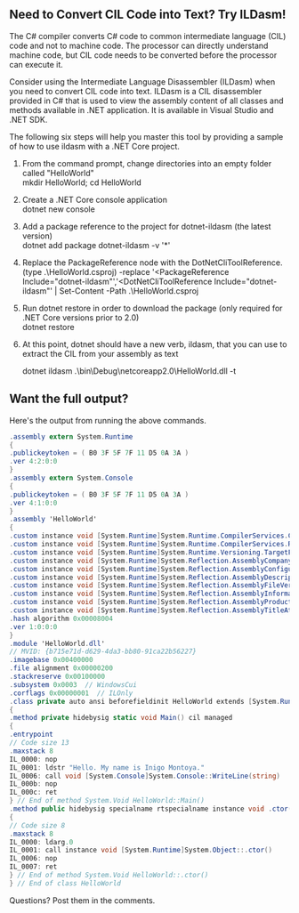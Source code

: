 

## Need to Convert CIL Code into Text? Try ILDasm!

The C# compiler converts C# code to common intermediate language (CIL) code and not to machine code. The processor can directly understand machine code, but CIL code needs to be converted before the processor can execute it.

Consider using the Intermediate Language Disassembler (ILDasm) when you need to convert CIL code into text. ILDasm is a CIL disassembler provided in C# that is used to view the assembly content of all classes and methods available in .NET application. It is available in Visual Studio and .NET SDK.

The following six steps will help you master this tool by providing a sample of how to use ildasm with a .NET Core project.

1. From the command prompt, change directories into an empty folder called "HelloWorld"  
    mkdir HelloWorld; cd HelloWorld
2. Create a .NET Core console application  
    dotnet new console
3. Add a package reference to the project for dotnet-ildasm (the latest version)  
    dotnet add package dotnet-ildasm -v '\*'
4. Replace the PackageReference node with the DotNetCliToolReference.  
    (type .\\HelloWorld.csproj) -replace '<PackageReference Include="dotnet-ildasm"','<DotNetCliToolReference Include="dotnet-ildasm"' | Set-Content -Path .\\HelloWorld.csproj
5. Run dotnet restore in order to download the package (only required for .NET Core versions prior to 2.0)  
    dotnet restore
6. At this point, dotnet should have a new verb, ildasm, that you can use to extract the CIL from your assembly as text
    
    dotnet ildasm .\\bin\\Debug\\netcoreapp2.0\\HelloWorld.dll -t
    

## Want the full output?

Here's the output from running the above commands.

```csharp
.assembly extern System.Runtime
{
.publickeytoken = ( B0 3F 5F 7F 11 D5 0A 3A )
.ver 4:2:0:0
}
.assembly extern System.Console
{
.publickeytoken = ( B0 3F 5F 7F 11 D5 0A 3A )
.ver 4:1:0:0
}
.assembly 'HelloWorld'
{
.custom instance void [System.Runtime]System.Runtime.CompilerServices.CompilationRelaxationsAttribute::.ctor(int32) = ( 01 00 08 00 00 00 00 00 )
.custom instance void [System.Runtime]System.Runtime.CompilerServices.RuntimeCompatibilityAttribute::.ctor() = ( 01 00 01 00 54 02 16 57 72 61 70 4E 6F 6E 45 78 63 65 70 74 69 6F 6E 54 68 72 6F 77 73 01 )
.custom instance void [System.Runtime]System.Runtime.Versioning.TargetFrameworkAttribute::.ctor(string) = ( 01 00 18 2E 4E 45 54 43 6F 72 65 41 70 70 2C 56 65 72 73 69 6F 6E 3D 76 32 2E 30 01 00 54 0E 14 46 72 61 6D 65 77 6F 72 6B 44 69 73 70 6C 61 79 4E 61 6D 65 00 )
.custom instance void [System.Runtime]System.Reflection.AssemblyCompanyAttribute::.ctor(string) = ( 01 00 0A 48 65 6C 6C 6F 57 6F 72 6C 64 00 00 )
.custom instance void [System.Runtime]System.Reflection.AssemblyConfigurationAttribute::.ctor(string) = ( 01 00 05 44 65 62 75 67 00 00 )
.custom instance void [System.Runtime]System.Reflection.AssemblyDescriptionAttribute::.ctor(string) = ( 01 00 13 50 61 63 6B 61 67 65 20 44 65 73 63 72 69 70 74 69 6F 6E 00 00 )
.custom instance void [System.Runtime]System.Reflection.AssemblyFileVersionAttribute::.ctor(string) = ( 01 00 07 31 2E 30 2E 30 2E 30 00 00 )
.custom instance void [System.Runtime]System.Reflection.AssemblyInformationalVersionAttribute::.ctor(string) = ( 01 00 05 31 2E 30 2E 30 00 00 )
.custom instance void [System.Runtime]System.Reflection.AssemblyProductAttribute::.ctor(string) = ( 01 00 0A 48 65 6C 6C 6F 57 6F 72 6C 64 00 00 )
.custom instance void [System.Runtime]System.Reflection.AssemblyTitleAttribute::.ctor(string) = ( 01 00 0A 48 65 6C 6C 6F 57 6F 72 6C 64 00 00 )
.hash algorithm 0x00008004
.ver 1:0:0:0
}
.module 'HelloWorld.dll'
// MVID: {b715e71d-d629-4da3-bb80-91ca22b56227}
.imagebase 0x00400000
.file alignment 0x00000200
.stackreserve 0x00100000
.subsystem 0x0003  // WindowsCui
.corflags 0x00000001  // ILOnly
.class private auto ansi beforefieldinit HelloWorld extends [System.Runtime]System.Object
{
.method private hidebysig static void Main() cil managed
{
.entrypoint
// Code size 13
.maxstack 8
IL_0000: nop
IL_0001: ldstr "Hello. My name is Inigo Montoya."
IL_0006: call void [System.Console]System.Console::WriteLine(string)
IL_000b: nop
IL_000c: ret
} // End of method System.Void HelloWorld::Main()
.method public hidebysig specialname rtspecialname instance void .ctor() cil managed
{
// Code size 8
.maxstack 8
IL_0000: ldarg.0
IL_0001: call instance void [System.Runtime]System.Object::.ctor()
IL_0006: nop
IL_0007: ret
} // End of method System.Void HelloWorld::.ctor()
} // End of class HelloWorld
```

Questions? Post them in the comments.
